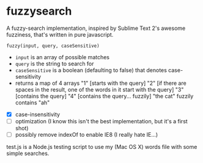 fuzzysearch
===========

A fuzzy-search implementation, inspired by Sublime Text 2's awesome fuzziness, that's written in pure javascript.

```fuzzy(input, query, caseSensitive)```
- ```input``` is an array of possible matches
- ```query``` is the string to search for
- ```caseSensitive``` is a boolean (defaulting to false) that denotes case-sensitivity
- returns a map of 4 arrays
  "1" [starts with the query]
  "2" [if there are spaces in the result, one of the words in it start with the query]
  "3" [contains the query]
  "4" [contains the query... fuzzily] "the cat" fuzzily contains "ah"

- [x] case-insensitivity
- [ ] optimization (I know this isn't the best implementation, but it's a first shot)
- [ ] possibly remove indexOf to enable IE8 (I really hate IE...)

test.js is a Node.js testing script to use my (Mac OS X) words file with some simple searches.
